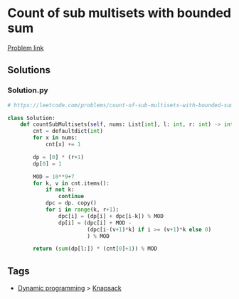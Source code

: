 # Count of sub multisets with bounded sum

[Problem link](https://leetcode.com/problems/count-of-sub-multisets-with-bounded-sum/)

## Solutions


### Solution.py
```py
# https://leetcode.com/problems/count-of-sub-multisets-with-bounded-sum/

class Solution:
    def countSubMultisets(self, nums: List[int], l: int, r: int) -> int:
        cnt = defaultdict(int)
        for x in nums:
            cnt[x] += 1

        dp = [0] * (r+1)
        dp[0] = 1

        MOD = 10**9+7
        for k, v in cnt.items():
            if not k:
                continue
            dpc = dp. copy()
            for i in range(k, r+1):
                dpc[i] = (dp[i] + dpc[i-k]) % MOD
                dp[i] = (dpc[i] + MOD -
                         (dpc[i-(v+1)*k] if i >= (v+1)*k else 0)
                         ) % MOD

        return (sum(dp[l:]) * (cnt[0]+1)) % MOD
```
## Tags

* [Dynamic programming](/README.md#Dynamic_programming) > [Knapsack](/README.md#Dynamic_programming-Knapsack)
